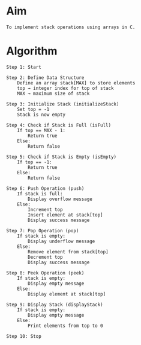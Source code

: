 
# Aim

    To implement stack operations using arrays in C.

# Algorithm

    Step 1: Start

    Step 2: Define Data Structure
        Define an array stack[MAX] to store elements
        top → integer index for top of stack
        MAX → maximum size of stack

    Step 3: Initialize Stack (initializeStack)
        Set top = -1
        Stack is now empty

    Step 4: Check if Stack is Full (isFull)
        If top == MAX - 1:
            Return true
        Else:
            Return false

    Step 5: Check if Stack is Empty (isEmpty)
        If top == -1:
            Return true
        Else:
            Return false

    Step 6: Push Operation (push)
        If stack is full:
            Display overflow message
        Else:
            Increment top
            Insert element at stack[top]
            Display success message

    Step 7: Pop Operation (pop)
        If stack is empty:
            Display underflow message
        Else:
            Remove element from stack[top]
            Decrement top
            Display success message

    Step 8: Peek Operation (peek)
        If stack is empty:
            Display empty message
        Else:
            Display element at stack[top]

    Step 9: Display Stack (displayStack)
        If stack is empty:
            Display empty message
        Else:
            Print elements from top to 0

    Step 10: Stop
